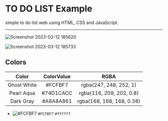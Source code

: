 # TO DO LIST Example

simple to do list web using HTML, CSS and JavaScript.


---

![Screenshot 2023-03-12 185620](https://user-images.githubusercontent.com/72463762/224556504-f0c5f758-f2e1-4cf7-b33d-7adad67b6df0.png)

![Screenshot 2023-03-12 185733](https://user-images.githubusercontent.com/72463762/224556587-ce3b519b-0be8-478a-a5af-e431b2c6483b.png)


## Colors

| Color  | ColorValue  | RGBA    |
| :---:   | :---: | :---: |
| Ghost White |   #FCFBF7 |  rgba(247, 248, 252, 1)  |
| Pearl Aqua |   #74D1CACC |  rgba(116, 209, 202, 0.8)  |
| Dark Gray |   #A8A8A861 |  rgba(168, 168, 168, 0.38) |

- ![#FCFBF7](https://placehold.co/15x15/f03c15/f03c15.png) `#FCFBF7`
`#ffffff`


